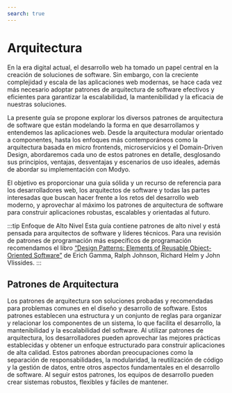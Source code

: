 ```yaml
---
search: true
---
```


# Arquitectura

En la era digital actual, el desarrollo web ha tomado un papel central en la creación de soluciones de software. Sin embargo, con la creciente complejidad y escala de las aplicaciones web modernas, se hace cada vez más necesario adoptar patrones de arquitectura de software efectivos y eficientes para garantizar la escalabilidad, la mantenibilidad y la eficacia de nuestras soluciones.

La presente guía se propone explorar los diversos patrones de arquitectura de software que están modelando la forma en que desarrollamos y entendemos las aplicaciones web. Desde la arquitectura modular orientado a componentes, hasta los enfoques más contemporáneos como la arquitectura basada en micro frontends, microservicios y el Domain-Driven Design, abordaremos cada uno de estos patrones en detalle, desglosando sus principios, ventajas, desventajas y escenarios de uso ideales, además de abordar su implementación con Modyo.

El objetivo es proporcionar una guía sólida y un recurso de referencia para los desarrolladores web, los arquitectos de software y todas las partes interesadas que buscan hacer frente a los retos del desarrollo web moderno, y aprovechar al máximo los patrones de arquitectura de software para construir aplicaciones robustas, escalables y orientadas al futuro.

:::tip Enfoque de Alto Nivel
Esta guía contiene patrones de alto nivel y está pensada para arquitectos de software y líderes técnicos. Para una revisión de patrones de programación más específicos de programación recomendamos el libro [“Design Patterns: Elements of Reusable Object-Oriented Software”](https://en.wikipedia.org/wiki/Design_Patterns) de Erich Gamma, Ralph Johnson, Richard Helm y John Vlissides. 
:::

## Patrones de Arquitectura

Los patrones de arquitectura son soluciones probadas y recomendadas para problemas comunes en el diseño y desarrollo de software. Estos patrones establecen una estructura y un conjunto de reglas para organizar y relacionar los componentes de un sistema, lo que facilita el desarrollo, la mantenibilidad y la escalabilidad del software. Al utilizar patrones de arquitectura, los desarrolladores pueden aprovechar las mejores prácticas establecidas y obtener un enfoque estructurado para construir aplicaciones de alta calidad. Estos patrones abordan preocupaciones como la separación de responsabilidades, la modularidad, la reutilización de código y la gestión de datos, entre otros aspectos fundamentales en el desarrollo de software. Al seguir estos patrones, los equipos de desarrollo pueden crear sistemas robustos, flexibles y fáciles de mantener.